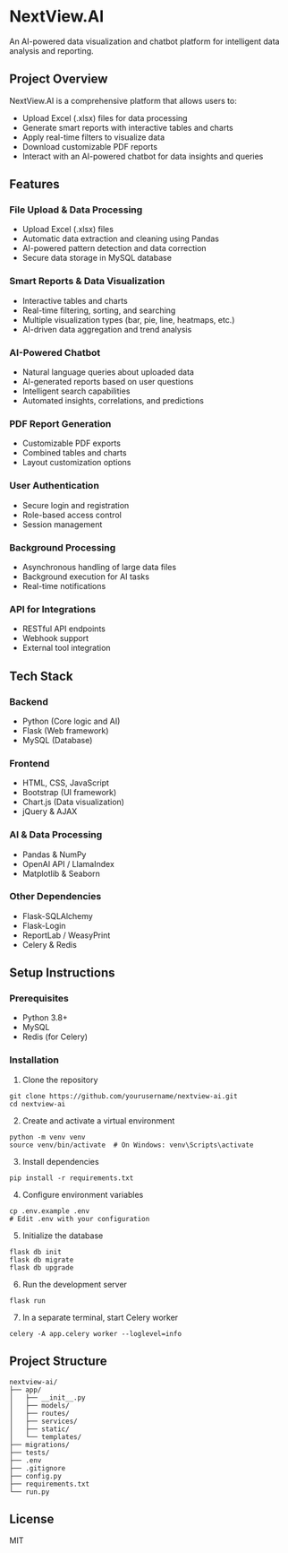 # NextView.AI

An AI-powered data visualization and chatbot platform for intelligent data analysis and reporting.

## Project Overview

NextView.AI is a comprehensive platform that allows users to:

- Upload Excel (.xlsx) files for data processing
- Generate smart reports with interactive tables and charts
- Apply real-time filters to visualize data
- Download customizable PDF reports
- Interact with an AI-powered chatbot for data insights and queries

## Features

### File Upload & Data Processing
- Upload Excel (.xlsx) files
- Automatic data extraction and cleaning using Pandas
- AI-powered pattern detection and data correction
- Secure data storage in MySQL database

### Smart Reports & Data Visualization
- Interactive tables and charts
- Real-time filtering, sorting, and searching
- Multiple visualization types (bar, pie, line, heatmaps, etc.)
- AI-driven data aggregation and trend analysis

### AI-Powered Chatbot
- Natural language queries about uploaded data
- AI-generated reports based on user questions
- Intelligent search capabilities
- Automated insights, correlations, and predictions

### PDF Report Generation
- Customizable PDF exports
- Combined tables and charts
- Layout customization options

### User Authentication
- Secure login and registration
- Role-based access control
- Session management

### Background Processing
- Asynchronous handling of large data files
- Background execution for AI tasks
- Real-time notifications

### API for Integrations
- RESTful API endpoints
- Webhook support
- External tool integration

## Tech Stack

### Backend
- Python (Core logic and AI)
- Flask (Web framework)
- MySQL (Database)

### Frontend
- HTML, CSS, JavaScript
- Bootstrap (UI framework)
- Chart.js (Data visualization)
- jQuery & AJAX

### AI & Data Processing
- Pandas & NumPy
- OpenAI API / LlamaIndex
- Matplotlib & Seaborn

### Other Dependencies
- Flask-SQLAlchemy
- Flask-Login
- ReportLab / WeasyPrint
- Celery & Redis

## Setup Instructions

### Prerequisites
- Python 3.8+
- MySQL
- Redis (for Celery)

### Installation

1. Clone the repository
```
git clone https://github.com/yourusername/nextview-ai.git
cd nextview-ai
```

2. Create and activate a virtual environment
```
python -m venv venv
source venv/bin/activate  # On Windows: venv\Scripts\activate
```

3. Install dependencies
```
pip install -r requirements.txt
```

4. Configure environment variables
```
cp .env.example .env
# Edit .env with your configuration
```

5. Initialize the database
```
flask db init
flask db migrate
flask db upgrade
```

6. Run the development server
```
flask run
```

7. In a separate terminal, start Celery worker
```
celery -A app.celery worker --loglevel=info
```

## Project Structure

```
nextview-ai/
├── app/
│   ├── __init__.py
│   ├── models/
│   ├── routes/
│   ├── services/
│   ├── static/
│   └── templates/
├── migrations/
├── tests/
├── .env
├── .gitignore
├── config.py
├── requirements.txt
└── run.py
```

## License

MIT